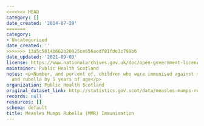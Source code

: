 ```yaml
---
<<<<<<< HEAD
category: []
date_created: '2014-07-29'
=======
category:
- Uncategorised
date_created: ''
>>>>>>> 13a5c5614b662b20925ce656aedf81fde1c799b6
date_updated: '2021-09-03'
license: https://www.nationalarchives.gov.uk/doc/open-government-licence/version/3/
maintainer: Public Health Scotland
notes: <p>Number, and percent of, children who were immunised against measles, mumps
  and rubella by 5 years of age</p>
organization: Public Health Scotland
original_dataset_link: http://statistics.gov.scot/data/measles-mumps-rubella
records: null
resources: []
schema: default
title: Measles Mumps Rubella (MMR) Immunisation
---
```


